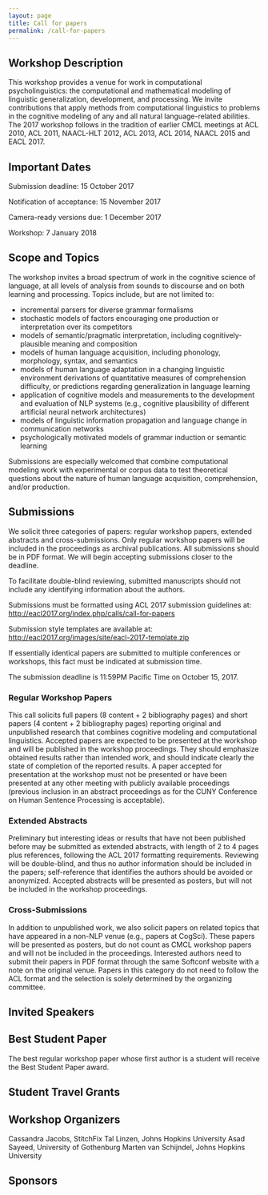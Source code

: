 ```yaml
---
layout: page
title: Call for papers
permalink: /call-for-papers
---
```


## Workshop Description
This workshop provides a venue for work in computational psycholinguistics: the computational and mathematical modeling of linguistic generalization, development, and processing. We invite contributions that apply methods from computational linguistics to problems in the cognitive modeling of any and all natural language-related abilities. The 2017 workshop follows in the tradition of earlier CMCL meetings at ACL 2010, ACL 2011, NAACL-HLT 2012, ACL 2013, ACL 2014, NAACL 2015 and EACL 2017.

## Important Dates

 Submission deadline: 15 October 2017

 Notification of acceptance: 15 November 2017

 Camera-ready versions due: 1 December 2017

 Workshop: 7 January 2018

## Scope and Topics

The workshop invites a broad spectrum of work in the cognitive science of language, at all levels of analysis from sounds to discourse and on both learning and processing. Topics include, but are not limited to: 

* incremental parsers for diverse grammar formalisms
* stochastic models of factors encouraging one production or interpretation over its competitors
* models of semantic/pragmatic interpretation, including cognitively-plausible meaning and composition
* models of human language acquisition, including phonology, morphology, syntax, and semantics
* models of human language adaptation in a changing linguistic environment
derivations of quantitative measures of comprehension difficulty, or predictions regarding generalization in language learning
* application of cognitive models and measurements to the development and evaluation of NLP systems (e.g., cognitive plausibility of different artificial neural network architectures)
* models of linguistic information propagation and language change in communication networks
* psychologically motivated models of grammar induction or semantic learning

Submissions are especially welcomed that combine computational modeling work with experimental or corpus data to test theoretical questions about the nature of human language acquisition, comprehension, and/or production.

## Submissions

 We solicit three categories of papers: regular workshop papers, extended abstracts and cross-submissions. Only regular workshop papers will be included in the proceedings as archival publications. All submissions should be in PDF format. We will begin accepting submissions closer to the deadline.

 To facilitate double-blind reviewing, submitted manuscripts should not include any identifying information about the authors.

 Submissions must be formatted using ACL 2017 submission guidelines at: http://eacl2017.org/index.php/calls/call-for-papers

 Submission style templates are available at: http://eacl2017.org/images/site/eacl-2017-template.zip

 If essentially identical papers are submitted to multiple conferences or workshops, this fact must be indicated at submission time.

 The submission deadline is 11:59PM Pacific Time on October 15, 2017.

### Regular Workshop Papers

 This call solicits full papers (8 content + 2 bibliography pages) and short papers (4 content + 2 bibliography pages) reporting original and unpublished research that combines cognitive modeling and computational linguistics. Accepted papers are expected to be presented at the workshop and will be published in the workshop proceedings. They should emphasize obtained results rather than intended work, and should indicate clearly the state of completion of the reported results. A paper accepted for presentation at the workshop must not be presented or have been presented at any other meeting with publicly available proceedings (previous inclusion in an abstract proceedings as for the CUNY Conference on Human Sentence Processing is acceptable).

### Extended Abstracts
 Preliminary but interesting ideas or results that have not been published before may be submitted as extended abstracts, with length of 2 to 4 pages plus references, following the ACL 2017 formatting requirements. Reviewing will be double-blind, and thus no author information should be included in the papers; self-reference that identifies the authors should be avoided or anonymized. Accepted abstracts will be presented as posters, but will not be included in the workshop proceedings.

### Cross-Submissions
 In addition to unpublished work, we also solicit papers on related topics that have appeared in a non-NLP venue (e.g., papers at CogSci). These papers will be presented as posters, but do not count as CMCL workshop papers and will not be included in the proceedings.  Interested authors need to submit their papers in PDF format through the same Softconf website with a note on the original venue. Papers in this category do not need to follow the ACL format and the selection is solely determined by the organizing committee.

## Invited Speakers

## Best Student Paper
 The best regular workshop paper whose first author is a student will receive the Best Student Paper award.

## Student Travel Grants

## Workshop Organizers
Cassandra Jacobs, StitchFix
Tal Linzen, Johns Hopkins University
Asad Sayeed, University of Gothenburg
Marten van Schijndel, Johns Hopkins University

## Sponsors
